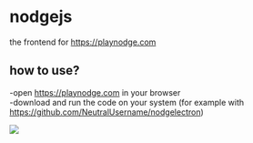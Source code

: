 # nodgejs

the frontend for https://playnodge.com

## how to use?

-open https://playnodge.com in your browser  
-download and run the code on your system (for example with https://github.com/NeutralUsername/nodgelectron)

![]([name-of-giphy.gif](https://raw.githubusercontent.com/NeutralUsername/nodgejs/master/sCWXaPtDrQ.gif))
